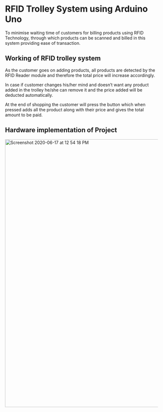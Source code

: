 # RFID Trolley System using Arduino Uno
To minimise waiting time of customers for billing products using RFID Technology, through which products can be scanned and billed in this system providing ease of transaction.

## Working of RFID trolley system

As the customer goes on adding products, all products are detected by the RFID Reader module and therefore the total price will increase accordingly.

In case if customer changes his/her mind and doesn’t want any product added in the trolley he/she can remove it and the price added will be deducted automatically. 

At the end of shopping the customer will press the button which when pressed adds all the product along with their price and gives the total amount to be paid.

## Hardware implementation of Project

<img width="881" alt="Screenshot 2020-06-17 at 12 54 18 PM" src="https://user-images.githubusercontent.com/54894091/84868359-33478a00-b09a-11ea-963d-cf7d52739739.png">

